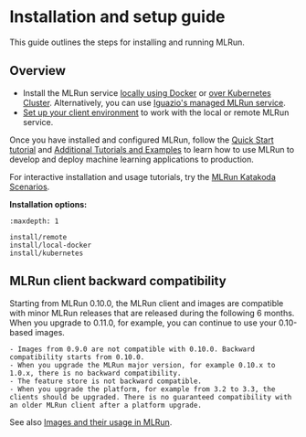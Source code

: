 # Installation and setup guide <!-- omit in toc -->

This guide outlines the steps for installing and running MLRun. 

## Overview

- Install the MLRun service [locally using Docker](https://docs.mlrun.org/en/latest/install/local-docker.html) or [over Kubernetes Cluster](https://docs.mlrun.org/en/latest/install/kubernetes.html). Alternatively, you can use [Iguazio's managed MLRun service](https://www.iguazio.com/docs/latest-release/).
- [Set up your client environment](https://docs.mlrun.org/en/latest/install/remote.html) to work with the local or remote MLRun service.

Once you have installed and configured MLRun, follow the [Quick Start tutorial](./docs.mlrun.org/en/latest/quick-start/quick-start.html) and [Additional Tutorials and Examples](./docs.mlrun.org/en/latest/howto/index.html) to learn how to use MLRun to develop and deploy machine 
learning applications to production.

For interactive installation and usage tutorials, try the [MLRun Katakoda Scenarios](https://www.katacoda.com/mlrun).

**Installation options:**
```{toctree}
:maxdepth: 1

install/remote
install/local-docker
install/kubernetes
```

<a id="MLRun-client-backward-compatibility"></a>
## MLRun client backward compatibility  

Starting from MLRun 0.10.0, the MLRun client and images are compatible with minor MLRun releases that are released during the following 6 months. When you upgrade to 0.11.0, for example, you can continue to use your 0.10-based images. 

```{admonition} Important
- Images from 0.9.0 are not compatible with 0.10.0. Backward compatibility starts from 0.10.0. 
- When you upgrade the MLRun major version, for example 0.10.x to 1.0.x, there is no backward compatibility. 
- The feature store is not backward compatible. 
- When you upgrade the platform, for example from 3.2 to 3.3, the clients should be upgraded. There is no guaranteed compatibility with an older MLRun client after a platform upgrade. 
```

See also [Images and their usage in MLRun](./runtimes/images.html#mlrun-images-and-how-to-build-them).
